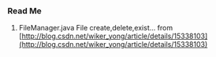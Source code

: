 ### Read Me
1. FileManager.java 
   File create,delete,exist...
from [http://blog.csdn.net/wiker_yong/article/details/15338103](http://blog.csdn.net/wiker_yong/article/details/15338103)
